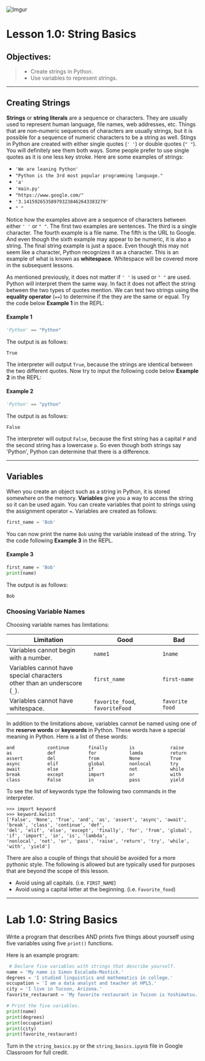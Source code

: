 ![Imgur](https://i.imgur.com/m0Nxl3L.png)

# Lesson 1.0: String Basics

## Objectives:

> - Create strings in Python.
> - Use variables to represent strings.

---

## Creating Strings

**Strings** or **string literals** are a sequence or characters. They are usually used to represent human language, file names, web addresses, etc. Things that are non-numeric sequences of characters are usually strings, but it is possible for a sequence of numeric characters to be a string as well. Stings in Python are created with either single quotes (`' '`) or double quotes (`" "`). You will definitely see them both ways. Some people prefer to use single quotes as it is one less key stroke. Here are some examples of strings:

- `'We are leaning Python'`
- `"Python is the 3rd most popular programming language."`
- `'a'`
- `'main.py'`
- `"https://www.google.com/"`
- `'3.141592653589793238462643383279'`
- `" "`

Notice how the examples above are a sequence of characters between either `' '` or `" "`. The first two examples are sentences. The third is a single character. The fourth example is a file name. The fifth is the URL to Google. And even though the sixth example may appear to be numeric, it is also a string. The final string example is just a space. Even though this may not seem like a character, Python recognizes it as a character. This is an example of what is known as **whitespace**. Whitespace will be covered more in the subsequent lessons. 

As mentioned previously, it does not matter if `' '` is used or `" "` are used. Python will interpret them the same way. In fact it does not affect the string between the two types of quotes mention. We can test two strings using the **equality operator** (`==`) to determine if the they are the same or equal. Try the code below __Example 1__ in the REPL:

#### Example 1

```python
'Python' == "Python"
```

The output is as follows:

```
True
```

The interpreter will output `True`, because the strings are identical between the two different quotes. Now try to input the following code below __Example 2__ in the REPL:

#### Example 2

```python
'Python' == "python"
```

The output is as follows:

```
False
```

The interpreter will output `False`, because the first string has a capital `P` and the second string has a lowercase `p`. So even though both strings say 'Python', Python can determine that there is a difference.

---
## Variables
When you create an object such as a string in Python, it is stored somewhere on the memory. **Variables** give you a way to access the string so it can be used again. You can create variables that point to strings using the assignment operator `=`. Variables are created as follows:

```python
first_name = 'Bob'
```

You can now print the name `Bob` using the variable instead of the string. Try the code following __Example 3__ in the REPL.

#### Example 3

```python
first_name = 'Bob'
print(name)
```

The output is as follows:

```
Bob
```

### Choosing Variable Names

Choosing variable names has limitations: 

| Limitation                                                   | Good                            | Bad             |
| ------------------------------------------------------------ | ------------------------------- | --------------- |
| Variables cannot begin with a number.                        | `name1`                         | `1name`         |
| Variables cannot have special characters <br />other than an underscore (`_`). | `first_name`                    | `first-name`   |
| Variables cannot have whitespace.                            | `favorite_food`, `favoriteFood` | `favorite food` |

In addition to the limitations above, variables cannot be named using one of the **reserve words** or **keywords** in Python. These words have a special meaning in Python. Here is a list of these words:

```
and            continue       finally        is             raise
as             def            for            lamda          return
assert         del            from           None           True
async          elif           global         nonlocal       try
await          else           if             not            while
break          except         import         or             with
class          False          in             pass           yield
```

To see the list of keywords type the following two commands in the interpreter.

```
>>> import keyword
>>> keyword.kwlist
['False', 'None', 'True', 'and', 'as', 'assert', 'async', 'await', 'break', 'class', 'continue', 'def',
'del', 'elif', 'else', 'except', 'finally', 'for', 'from', 'global', 'if', 'import', 'in', 'is', 'lambda',
'nonlocal', 'not', 'or', 'pass', 'raise', 'return', 'try', 'while', 'with', 'yield']
```

There are also a couple of things that should be avoided for a more pythonic style. The following is allowed but are typically used for purposes that are beyond the scope of this lesson.

- Avoid using all capitals. (i.e. `FIRST_NAME`)
- Avoid using a capital letter at the beginning. (i.e. `Favorite_food`)

---


# Lab 1.0: String Basics

Write a program that describes AND prints five things about yourself using five variables using five `print()` functions.

Here is an example program:

```python
 # Declare five variables with strings that describe yourself.
name = 'My name is Simon Escalada-Mastick.'
degrees = 'I studied linguistics and mathematics in college.'
occupation = 'I am a data analyst and teacher at HPLS.'
city = 'I live in Tucson, Arizona.'
favorite_restaurant = 'My favorite restaurant in Tucson is Yoshimatsu.'

# Print the five variables.
print(name)
print(degrees)
print(occupation)
print(city)
print(favorite_restaurant)
```

Turn in the `string_basics.py` or the `string_basics.ipynb` file in Google Classroom for full credit.